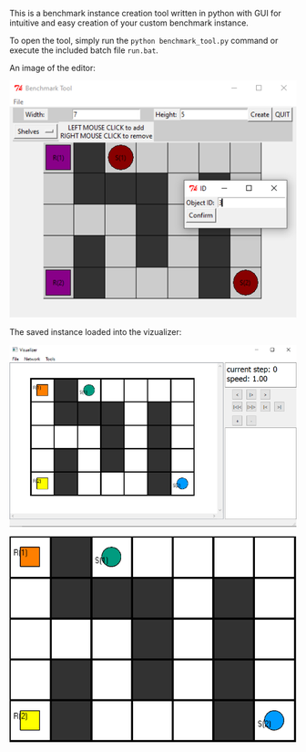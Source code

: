 This is a benchmark instance creation tool written in python with GUI for intuitive and easy creation of your custom benchmark instance.

To open the tool, simply run the `python benchmark_tool.py` command or execute the included batch file `run.bat`.

An image of the editor:

![Editor](images/editor.PNG "Editor")

The saved instance loaded into the vizualizer:

![Vizualizer](images/vizualizer.PNG "Vizualizer")

![Example](images/example.png "Example")

